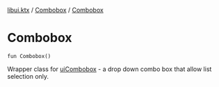 [libui.ktx](../README.md) / [Combobox](README.md) / [Combobox](-combobox.md)

# Combobox

`fun Combobox()`

Wrapper class for [uiCombobox](../../libui/ui-combobox.md) - a drop down combo box that allow list selection only.

